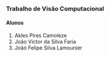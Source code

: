 ### Trabalho de Visão Computacional

#### Alunos

1. Akles Pires Camoleze
2. João Victor da Silva Faria
3. João Felipe Silva Lamounier